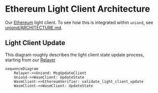 # Ethereum Light Client Architecture

Our [Ethereum](https://ethereum.org/) light client. To see how this is integrated within `uniond`, see [uniond/ARCHITECTURE.md](../../uniond/ARCHITECTURE.md).

## Light Client Update

This diagram roughly describes the light client state update process, starting from our [Relayer](../../relayer/ARCHITECTURE.md)

```mermaid
sequenceDiagram
    Relayer->>Uniond: MsgUpdateClient
    Uniond->>WasmClient: UpdateState
    WasmClient->>EthereumVerifier: validate_light_client_update
    WasmClient->>WasmClient: UpdateState
```
